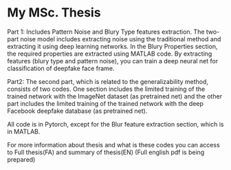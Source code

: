# My MSc. Thesis
Part 1: Includes Pattern Noise and Blury Type features extraction. The two-part noise model includes extracting noise using the traditional method and extracting it using deep learning networks. In the Blury Properties section, the required properties are extracted using MATLAB code. By extracting features (blury type and pattern noise), you can train a deep neural net for classification of deepfake face frame.



Part2: The second part, which is related to the generalizability method, consists of two codes. One section includes the limited training of the trained network with the ImageNet dataset (as pretrained net) and the other part includes the limited training of the trained network with the deep Facebook deepfake database (as pretrained net).

All code is in Pytorch, except for the Blur feature extraction section, which is in MATLAB.
 
 For more information about thesis and what is these codes you can access to Full thesis(FA) and summary of thesis(EN) (Full english pdf is being prepared)
